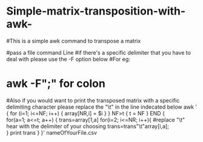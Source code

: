 # Simple-matrix-transposition-with-awk-
#This is a simple awk command to transpose a matrix

#pass a file command Line 
#if there's a specific delimiter that you have to deal with please use the -F option below
#For eg:
#	awk -F";" for colon
#Also if you would want to print the transposed matrix with a specific delimiting character please replace the "\t" in the line indecated below
awk '
{ 
    for (i=1; i<=NF; i++)  {
        array[NR,i] = $i
    }
}
NF>t { t = NF }
END {    
    for(a=1; a<=t; a++) {
        trans=array[1,a]
        for(i=2; i<=NR; i++){
	    #replace "\t" hear with the delimiter of your choosing
            trans=trans"\t"array[i,a];  
        }
        print trans
    }
}' nameOfYourFile.csv 
